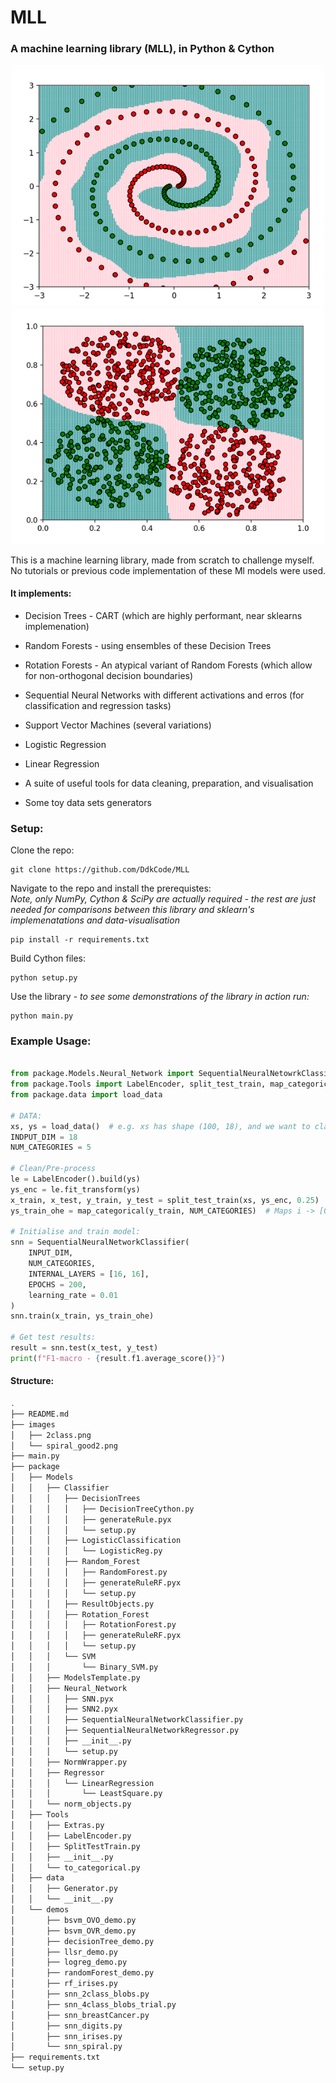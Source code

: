 # MLL

### A machine learning library (MLL), in Python & Cython

<p align="center">
  <img src="./images/spiral_good2.png" alt="Twin Spiral Data" width="500"/>
  <img src="./images/2class.png" alt="Two Classes" width="500"/>
</p>

This is a machine learning library, made from scratch to challenge myself. No tutorials or previous
code implementation of these Ml models were used.
  

#### It implements:  
* Decision Trees - CART (which are highly performant, near sklearns implemenation)  
* Random Forests - using ensembles of these Decision Trees  
* Rotation Forests - An atypical variant of Random Forests (which allow for non-orthogonal decision boundaries)
* Sequential Neural Networks with different activations and erros
(for classification and regression tasks)

* Support Vector Machines (several variations)  
* Logistic Regression  
* Linear Regression
* A suite of useful tools for data cleaning, preparation, and visualisation
* Some toy data sets generators


### Setup:  
Clone the repo:  

	git clone https://github.com/DdkCode/MLL

Navigate to the repo and install the prerequistes:  
*Note, only NumPy, Cython & SciPy are actually required - the rest are just needed for comparisons between this library and sklearn's implemenatations and data-visualisation* 

	pip install -r requirements.txt
    
Build Cython files:
  
	python setup.py

Use the library - *to see some demonstrations of the library in action run:*

	python main.py

### Example Usage:

```python

from package.Models.Neural_Network import SequentialNeuralNetowrkClassifier
from package.Tools import LabelEncoder, split_test_train, map_categorical
from package.data import load_data

# DATA:
xs, ys = load_data()  # e.g. xs has shape (100, 18), and we want to classify the data into 5 different categories
INDPUT_DIM = 18
NUM_CATEGORIES = 5

# Clean/Pre-process
le = LabelEncoder().build(ys)
ys_enc = le.fit_transform(ys)
x_train, x_test, y_train, y_test = split_test_train(xs, ys_enc, 0.25)
ys_train_ohe = map_categorical(y_train, NUM_CATEGORIES)  # Maps i -> [0, ..., 1, ..0] in the i-th index

# Initialise and train model:
snn = SequentialNeuralNetworkClassifier(
	INPUT_DIM,
	NUM_CATEGORIES,
	INTERNAL_LAYERS = [16, 16], 
	EPOCHS = 200,
	learning_rate = 0.01
)
snn.train(x_train, ys_train_ohe)

# Get test results:
result = snn.test(x_test, y_test)
print(f"F1-macro - {result.f1.average_score()}")

```

#### Structure:
```sh
.
├── README.md
├── images
│   ├── 2class.png
│   └── spiral_good2.png
├── main.py
├── package
│   ├── Models
│   │   ├── Classifier
│   │   │   ├── DecisionTrees
│   │   │   │   ├── DecisionTreeCython.py
│   │   │   │   ├── generateRule.pyx
│   │   │   │   └── setup.py
│   │   │   ├── LogisticClassification
│   │   │   │   └── LogisticReg.py
│   │   │   ├── Random_Forest
│   │   │   │   ├── RandomForest.py
│   │   │   │   ├── generateRuleRF.pyx
│   │   │   │   └── setup.py
│   │   │   ├── ResultObjects.py
│   │   │   ├── Rotation_Forest
│   │   │   │   ├── RotationForest.py
│   │   │   │   ├── generateRuleRF.pyx
│   │   │   │   └── setup.py
│   │   │   └── SVM
│   │   │       └── Binary_SVM.py
│   │   ├── ModelsTemplate.py
│   │   ├── Neural_Network
│   │   │   ├── SNN.pyx
│   │   │   ├── SNN2.pyx
│   │   │   ├── SequentialNeuralNetworkClassifier.py
│   │   │   ├── SequentialNeuralNetworkRegressor.py
│   │   │   ├── __init__.py
│   │   │   └── setup.py
│   │   ├── NormWrapper.py
│   │   ├── Regressor
│   │   │   └── LinearRegression
│   │   │       └── LeastSquare.py
│   │   └── norm_objects.py
│   ├── Tools
│   │   ├── Extras.py
│   │   ├── LabelEncoder.py
│   │   ├── SplitTestTrain.py
│   │   ├── __init__.py
│   │   └── to_categorical.py
│   ├── data
│   │   ├── Generator.py
│   │   └── __init__.py
│   └── demos
│       ├── bsvm_OVO_demo.py
│       ├── bsvm_OVR_demo.py
│       ├── decisionTree_demo.py
│       ├── llsr_demo.py
│       ├── logreg_demo.py
│       ├── randomForest_demo.py
│       ├── rf_irises.py
│       ├── snn_2class_blobs.py
│       ├── snn_4class_blobs_trial.py
│       ├── snn_breastCancer.py
│       ├── snn_digits.py
│       ├── snn_irises.py
│       └── snn_spiral.py
├── requirements.txt
└── setup.py
```

    

